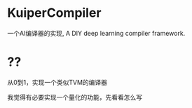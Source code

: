 # KuiperCompiler
一个AI编译器的实现, A DIY deep learning compiler framework.

# ??
从0到1，实现一个类似TVM的编译器

我觉得有必要实现一个量化的功能，先看看怎么写